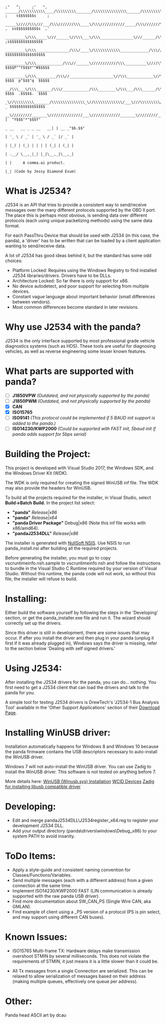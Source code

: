 ```
                                                                                                        ;"   ^;     ;'   ",
______/\\\\\\\\\\\____/\\\\\\\\\_______/\\\\\\\\\\\\\\\______/\\\\\\\\\\_____________/\\\____           ;    s$$$$$$$s     ;
 _____\/////\\\///___/\\\///////\\\____\/\\\///////////_____/\\\///////\\\__________/\\\\\____          ,  ss$$$$$$$$$$s  ,'
  _________\/\\\_____\///______\//\\\___\/\\\_______________\///______/\\\_________/\\\/\\\____         ;s$$$$$$$$$$$$$$$
   _________\/\\\_______________/\\\/____\/\\\\\\\\\\\\_____________/\\\//________/\\\/\/\\\____        $$$$$$$$$$$$$$$$$$
    _________\/\\\____________/\\\//______\////////////\\\__________\////\\\_____/\\\/__\/\\\____      $$$$P""Y$$$Y""W$$$$$
     _________\/\\\_________/\\\//____________________\//\\\____________\//\\\__/\\\\\\\\\\\\\\\\_     $$$$  p"$$$"q  $$$$$
      __/\\\___\/\\\_______/\\\/____________/\\\________\/\\\___/\\\______/\\\__\///////////\\\//__    $$$$  .$$$$$.  $$$$
       _\//\\\\\\\\\_______/\\\\\\\\\\\\\\\_\//\\\\\\\\\\\\\/___\///\\\\\\\\\/_____________\/\\\____  _ $$$$$$$$$$$$$$$$
        __\/////////_______\///////////////___\/////////////_______\/////////_______________\///_____| |  "Y$$$"*"$$$Y"
                                                                                _ __   __ _ _ __   __| | __ _"$b.$$"
                                                                               | '_ \ / _` | '_ \ / _` |/ _` |
                                                                               | |_) | (_| | | | | (_| | (_| |
                                                                               | .__/ \__,_|_| |_|\__,_|\__,_|
                                                                               | |     A comma.ai product.
                                                                               |_| (Code by Jessy Diamond Exum)
```


# What is J2534?

J2534 is an API that tries to provide a consistent way to send/receive
messages over the many different protocols supported by the OBD II
port. The place this is perhaps most obvious, is sending data over
different protocols (each using unique packetizing methods) using the
same data format.

For each PassThru Device that should be used with J2534 (in this case,
the panda), a 'driver' has to be written that can be loaded by a
client application wanting to send/receive data.

A lot of J2534 has good ideas behind it, but the standard has some odd choices:

* Platform Locked: Requires using the Windows Registry to find installed J2534 libraries/drivers. Drivers have to be DLLs.
* Architecture Locked: So far there is only support for x86.
* No device autodetect, and poor support for selecting from multiple devices.
* Constant vague language about important behavior (small differences between vendors).
* Most common differences become standard in later revisions.

# Why use J2534 with the panda?

J2534 is the only interface supported by most professional grade
vehicle diagnostics systems (such as HDS). These tools are useful for
diagnosing vehicles, as well as reverse engineering some lesser known
features.

# What parts are supported with panda?

- [ ] **J1850VPW** *(Outdated, and not physically supported by the panda)*
- [ ] **J1850PWM** *(Outdated, and not physically supported by the panda)*
- [X] **CAN**
- [X] **ISO15765**
- [ ] **ISO9141** *(This protocol could be implemented if 5 BAUD init support is added to the panda.)*
- [ ] **ISO14230/KWP2000** *(Could be supported with FAST init, 5baud init if panda adds support for 5bps serial)*

# Building the Project:

This project is developed with Visual Studio 2017, the Windows SDK,
and the Windows Driver Kit (WDK).

The WDK is only required for creating the signed WinUSB inf file. The
WDK may also provide the headers for WinUSB.

To build all the projects required for the installer, in Visual
Studio, select **Build->Batch Build.** In the project list select:

- **"panda"** *Release|x86*
- **"panda"** *Release|x64*
- **"panda Driver Package"** Debug|x86 (Note this inf file works with x86/amd64).
- **"pandaJ2534DLL"** *Release|x86*

The installer is generated with [NullSoft NSIS](http://nsis.sourceforge.net/Main_Page).
Use NSIS to run panda_install.nsi after building all the required projects.

Before generating the installer, you must go to copy vscruntimeinfo.nsh.sample to
vscruntimeinfo.nsh and follow the instructions to bundle in the Visual Studio C
Runtime required by your version of Visual Studio. Without this runtime, the panda
code will not work, so without this file, the installer will refuse to build.

# Installing:

Either build the software yourself by following the steps in the
'Developing' section, or get the panda_installer.exe file and run
it. The wizard should correctly set up the drivers.

Since this driver is still in development, there are some issues
that may occur. If after you install the driver and then plug in your
panda (unplug it first if it was already plugged in), Windows says
the driver is missing, refer to the section below 'Dealing with self
signed drivers.'

# Using J2534:

After installing the J2534 drivers for the panda, you can do... nothing.
You first need to get a J2534 client that can load the drivers and talk to
the panda for you.

A simple tool for testing J2534 drivers is DrewTech's 'J2534-1 Bus Analysis
Tool' available in the 'Other Support Applications' section of their
[Download Page](http://www.drewtech.com/downloads/).

# Installing WinUSB driver:

Installation automatically happens for Windows 8 and Windows 10 because the panda
firmware contains the USB descriptors necessary to auto-install the WinUSB driver.

Windows 7 will not auto-install the WinUSB driver. You can use Zadig to install
the WinUSB driver. This software is not tested on anything before 7.

More details here:
[WinUSB (Winusb.sys) Installation](https://docs.microsoft.com/en-us/windows-hardware/drivers/usbcon/winusb-installation)
[WCID Devices](https://github.com/pbatard/libwdi/wiki/WCID-Devices)
[Zadig for installing libusb compatible driver](https://github.com/pbatard/libwdi/wiki/Zadig)

# Developing:

- Edit and merge pandaJ2534DLL\J2534register_x64.reg to register your development J2534 DLL.
- Add your output directory (panda\drivers\windows\Debug_x86) to your system PATH to avoid insanity.

# ToDo Items:

- Apply a style-guide and consistent naming convention for Classes/Functions/Variables.
- Send multiple messages (each with a different address) from a given connection at the same time.
- Implement ISO14230/KWP2000 FAST (LIN communication is already supported with the raw panda USB driver).
- Find more documentation about SW_CAN_PS (Single Wire CAN, aka GMLAN).
- Find example of client using a _PS version of a protocol (PS is pin select, and may support using different CAN buses).


# Known Issues:

- ISO15765 Multi-frame TX: Hardware delays make transmission overshoot
  STMIN by several milliseconds. This does not violate the requirements
  of STMIN, it just means it is a little slower than it could be.

- All Tx messages from a single Connection are serialized. This can be
  relaxed to allow serialization of messages based on their address
  (making multiple queues, effectively one queue per address).

# Other:
Panda head ASCII art by dcau